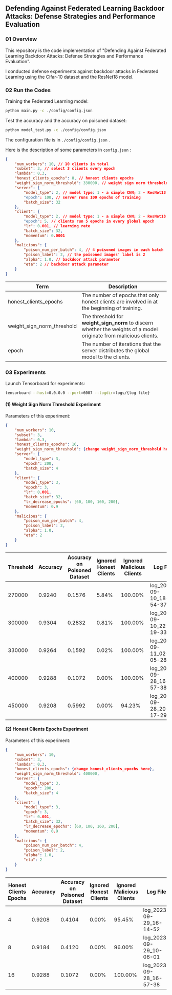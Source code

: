 ## Defending Against Federated Learning Backdoor Attacks: Defense Strategies and  Performance Evaluation

### 01 Overview

This repository is the code implementation of "Defending Against Federated Learning Backdoor Attacks: Defense Strategies and  Performance Evaluation".

I conducted defense experiments against backdoor attacks in Federated Learning using the Cifar-10 dataset and the ResNet18 model.

### 02 Run the Codes

Training the Federated Learning model:

```bash
python main.py -c ./config/config.json
```

Test the accuracy and the accuracy on poisoned dataset:

```bash
python model_test.py -c ./config/config.json
```

The configuration file is in `./config/config.json` .

Here is the description of some parameters in `config.json` :

```json
{
    "num_workers": 10, // 10 clients in total
    "subset": 3, // select 3 clients every epoch
    "lambda": 0.3,
    "honest_clients_epochs": 8, // honest clients epochs
    "weight_sign_norm_threshold": 330000, // weight sign norm threshold
    "server": {
        "model_type": 2, // model type: 1 - a simple CNN; 2 - ResNet18
        "epoch": 100, // server runs 100 epochs of training
        "batch_size": 32
    },
    "client": {
        "model_type": 2, // model type: 1 - a simple CNN; 2 - ResNet18
        "epoch": 5, // clients run 5 epochs in every global epoch
        "lr": 0.001, // learning rate
        "batch_size": 32,
        "momentum": 0.0001
    },
    "malicious": {
        "poison_num_per_batch": 4, // 4 poisoned images in each batch
        "poison_label": 2, // the poisoned images' label is 2
        "alpha": 1.0, // backdoor attack parameter
        "eta": 2 // backdoor attack parameter
    }
}
```

| Term                       | Description                                                                                                        |
| -------------------------- | ------------------------------------------------------------------------------------------------------------------ |
| honest_clients_epochs      | The number of epochs that only honest clients are involved in at the beginning of training.                        |
| weight_sign_norm_threshold | The threshold for **weight_sign_norm** to discern whether the weights of a model originate from malicious clients. |
| epoch                      | The number of iterations that the server distributes the global model to the clients.                              |

### 03 Experiments

Launch Tensorboard for experiments:

```bash
tensorboard --host=0.0.0.0 --port=6007 --logdir=logs/{log file}
```

#### (1) Weight Sign Norm Threshold Experiment

Parameters of this experiment:

```json
{
    "num_workers": 10,
    "subset": 3,
    "lambda": 0.3,
    "honest_clients_epochs": 16,
    "weight_sign_norm_threshold": {change weight_sign_norm_threshold here},
    "server": {
        "model_type": 3,
        "epoch": 200,
        "batch_size": 4
    },
    "client": {
        "model_type": 3,
        "epoch": 3,
        "lr": 0.001,
        "batch_size": 32,
        "lr_decrease_epochs": [60, 100, 160, 200],
        "momentum": 0.9
    },
    "malicious": {
        "poison_num_per_batch": 4,
        "poison_label": 2,
        "alpha": 1.0,
        "eta": 2
    }
}
```

| Threshold | Accuracy | Accuracy on Poisoned Dataset | Ignored Honest Clients | Ignored Malicious Clients | Log File                |
| --------- | -------- | ---------------------------- | ---------------------- | ------------------------- | ----------------------- |
| 270000    | 0.9240   | 0.1576                       | 5.84%                  | 100.00%                   | log_2023-09-10_18-54-37 |
| 300000    | 0.9304   | 0.2832                       | 0.81%                  | 100.00%                   | log_2023-09-10_22-19-33 |
| 330000    | 0.9264   | 0.1592                       | 0.02%                  | 100.00%                   | log_2023-09-11_02-05-28 |
| 400000    | 0.9288   | 0.1072                       | 0.00%                  | 100.00%                   | log_2023-09-28_16-57-38 |
| 450000    | 0.9208   | 0.5992                       | 0.00%                  | 94.23%                    | log_2023-09-28_20-17-29 |

#### (2) Honest Clients Epochs Experiment

Parameters of this experiment:

```json
{
    "num_workers": 10,
    "subset": 3,
    "lambda": 0.3,
    "honest_clients_epochs": {change honest_clients_epochs here},
    "weight_sign_norm_threshold": 400000,
    "server": {
        "model_type": 3,
        "epoch": 200,
        "batch_size": 4
    },
    "client": {
        "model_type": 3,
        "epoch": 3,
        "lr": 0.001,
        "batch_size": 32,
        "lr_decrease_epochs": [60, 100, 160, 200],
        "momentum": 0.9
    },
    "malicious": {
        "poison_num_per_batch": 4,
        "poison_label": 2,
        "alpha": 1.0,
        "eta": 2
    }
}
```

| Honest Clients Epochs | Accuracy | Accuracy on Poisoned Dataset | Ignored Honest Clients | Ignored Malicious Clients | Log File                |
| --------------------- | -------- | ---------------------------- | ---------------------- | ------------------------- | ----------------------- |
| 4                     | 0.9208   | 0.4104                       | 0.00%                  | 95.45%                    | log_2023-09-29_16-14-52 |
| 8                     | 0.9184   | 0.4120                       | 0.00%                  | 96.00%                    | log_2023-09-29_10-06-01 |
| 16                    | 0.9288   | 0.1072                       | 0.00%                  | 100.00%                   | log_2023-09-28_16-57-38 |
